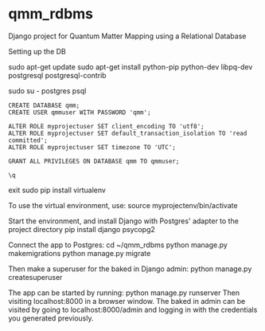 # qmm_rdbms
Django project for Quantum Matter Mapping using a Relational Database

Setting up the DB

  sudo apt-get update
  sudo apt-get install python-pip python-dev libpq-dev postgresql postgresql-contrib

  sudo su - postgres
  psql

    CREATE DATABASE qmm;
    CREATE USER qmmuser WITH PASSWORD 'qmm';

    ALTER ROLE myprojectuser SET client_encoding TO 'utf8';
    ALTER ROLE myprojectuser SET default_transaction_isolation TO 'read committed';
    ALTER ROLE myprojectuser SET timezone TO 'UTC';

    GRANT ALL PRIVILEGES ON DATABASE qmm TO qmmuser;
    
    \q
  exit
sudo pip install virtualenv

To use the virtual environment, use: source myprojectenv/bin/activate

Start the environment, and install Django with Postgres' adapter to the project directory
  pip install django psycopg2
  
Connect the app to Postgres:
  cd ~/qmm_rdbms
  python manage.py makemigrations
  python manage.py migrate
  
 Then make a superuser for the baked in Django admin:
  python manage.py createsuperuser
  
 The app can be started by running:
  python manage.py runserver
 Then visiting localhost:8000 in a browser window.
 The baked in admin can be visited by going to localhost:8000/admin and logging in with the credentials you generated previously.
 



